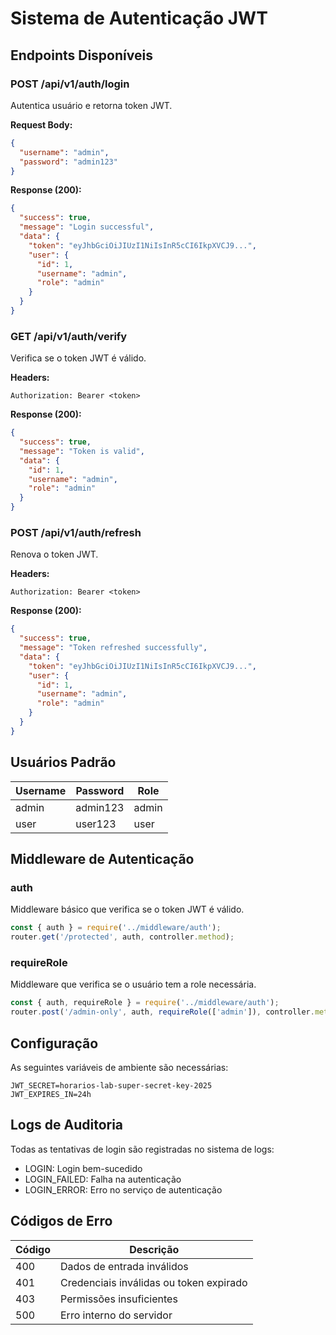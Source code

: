 # Sistema de Autenticação JWT

## Endpoints Disponíveis

### POST /api/v1/auth/login
Autentica usuário e retorna token JWT.

**Request Body:**
```json
{
  "username": "admin",
  "password": "admin123"
}
```

**Response (200):**
```json
{
  "success": true,
  "message": "Login successful",
  "data": {
    "token": "eyJhbGciOiJIUzI1NiIsInR5cCI6IkpXVCJ9...",
    "user": {
      "id": 1,
      "username": "admin",
      "role": "admin"
    }
  }
}
```

### GET /api/v1/auth/verify
Verifica se o token JWT é válido.

**Headers:**
```
Authorization: Bearer <token>
```

**Response (200):**
```json
{
  "success": true,
  "message": "Token is valid",
  "data": {
    "id": 1,
    "username": "admin",
    "role": "admin"
  }
}
```

### POST /api/v1/auth/refresh
Renova o token JWT.

**Headers:**
```
Authorization: Bearer <token>
```

**Response (200):**
```json
{
  "success": true,
  "message": "Token refreshed successfully",
  "data": {
    "token": "eyJhbGciOiJIUzI1NiIsInR5cCI6IkpXVCJ9...",
    "user": {
      "id": 1,
      "username": "admin",
      "role": "admin"
    }
  }
}
```

## Usuários Padrão

| Username | Password | Role  |
|----------|----------|-------|
| admin    | admin123 | admin |
| user     | user123  | user  |

## Middleware de Autenticação

### auth
Middleware básico que verifica se o token JWT é válido.

```javascript
const { auth } = require('../middleware/auth');
router.get('/protected', auth, controller.method);
```

### requireRole
Middleware que verifica se o usuário tem a role necessária.

```javascript
const { auth, requireRole } = require('../middleware/auth');
router.post('/admin-only', auth, requireRole(['admin']), controller.method);
```

## Configuração

As seguintes variáveis de ambiente são necessárias:

```env
JWT_SECRET=horarios-lab-super-secret-key-2025
JWT_EXPIRES_IN=24h
```

## Logs de Auditoria

Todas as tentativas de login são registradas no sistema de logs:
- LOGIN: Login bem-sucedido
- LOGIN_FAILED: Falha na autenticação
- LOGIN_ERROR: Erro no serviço de autenticação

## Códigos de Erro

| Código | Descrição |
|--------|-----------|
| 400    | Dados de entrada inválidos |
| 401    | Credenciais inválidas ou token expirado |
| 403    | Permissões insuficientes |
| 500    | Erro interno do servidor |